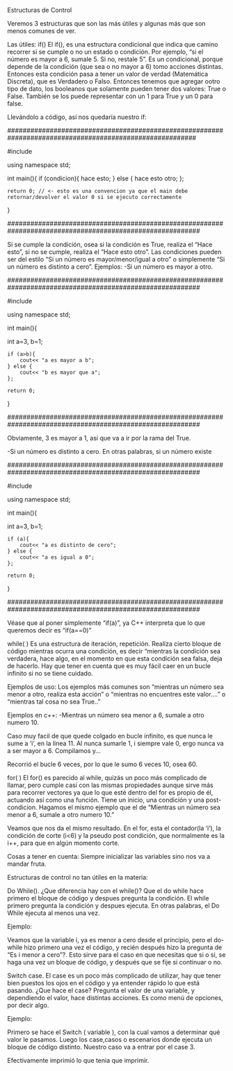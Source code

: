 Estructuras de Control

Veremos 3 estructuras que son las más útiles y algunas más que son menos comunes de ver.

Las útiles:
if()
El if(), es una estructura condicional que indica que camino recorrer si se cumple o no un estado o condición. 
Por ejemplo, “si el número es mayor a 6, sumale 5. Si no, restale 5”. 
Es un condicional, porque depende de la condición (que sea o no mayor a 6) tomo acciones distintas. 
Entonces esta condición pasa a tener un valor de verdad (Matemática Discreta), que es Verdadero o Falso.
Entonces tenemos que agregar ootro tipo de dato, los booleanos que solamente pueden tener dos valores: True o False. 
También se los puede representar con un 1 para True y un 0 para false.

Llevándolo a código, así nos quedaría nuestro if: 

#########################################################################################################

#include <iostream>

using namespace std;

int main(){
    if (condicion){
        hace esto;
    } else {
        hace esto otro;
    };

    return 0; // <- esto es una convencion ya que el main debe retornar/devolver el valor 0 si se ejecuto correctamente
}


##########################################################################################################


Si se cumple la condición, osea si la condición es True, realiza el “Hace esto”, si no se cumple, realiza el “Hace esto otro”.
Las condiciones pueden ser del estilo “Si un número es mayor/menor/igual a otro” o simplemente “Si un número es distinto a cero”. 
Ejemplos:
-Si un número es mayor a otro.

##########################################################################################################

#include <iostream>

using namespace std;

int main(){

int a=3, b=1;

    if (a>b){
        cout<< "a es mayor a b"; 
    } else {
        cout<< "b es mayor que a"; 
    };

    return 0;
}


##########################################################################################################


Obviamente, 3 es mayor a 1, asi que va a ir por la rama del True.

-Si un número es distinto a cero. En otras palabras, si un número existe

##########################################################################################################

#include <iostream>

using namespace std;

int main(){

int a=3, b=1;

    if (a){
        cout<< "a es distinto de cero"; 
    } else {
        cout<< "a es igual a 0"; 
    };

    return 0;
}


##########################################################################################################

Véase que al poner simplemente “if(a)”, ya C++ interpreta que lo que queremos decir es “if(a==0)”

while( )
Es una estructura de iteración, repetición. 
Realiza cierto bloque de código mientras ocurra una condición, es decir “mientras la condición sea verdadera, hace algo,
en el momento en que esta condición sea falsa, deja de hacerlo. 
Hay que tener en cuenta que es muy fácil caer en un bucle infinito si no se tiene cuidado.

Ejemplos de uso: 
Los ejemplos más comunes son “mientras un número sea menor a otro, realiza esta acción” o “mientras no encuentres este valor….” o 
“mientras tal cosa no sea True..”



Ejemplos en c++:
-Mientras un número sea menor a 6, sumale a otro numero 10.

Caso muy facil de que quede colgado en bucle infinito, es que nunca le sume a ‘i’, en la línea 11. Al nunca sumarle 1, i siempre vale 0, ergo nunca va a ser mayor a 6. Compilamos y… 

Recorrió el bucle 6 veces, por lo que le sumo 6 veces 10, osea 60.

for( )
El for() es parecido al while, quizás un poco más complicado de llamar, pero cumple casi con las mismas propiedades aunque sirve más para recorrer vectores ya que lo que esté dentro del for es propio de él, actuando así como una función. 
Tiene un inicio, una condición y una post-condicion. Hagamos el mismo ejemplo que el de “Mientras un número sea menor a 6, sumale a otro numero 10.”




Veamos que nos da el mismo resultado. 
En el for, esta el contador(la ‘i’), la condición de corte (i<6) y la pseudo post condición, que normalmente es la i++, para que en algún momento corte.

Cosas a tener en cuenta:
Siempre inicializar las variables sino nos va a mandar fruta.


Estructuras de control no tan útiles en la materia:

Do While().
¿Que diferencia hay con el while()? Que el do while hace primero el bloque de código y despues pregunta la condición. El while primero pregunta la condición y despues ejecuta.
En otras palabras, el Do While ejecuta al menos una vez.

Ejemplo:


Veamos que la variable i, ya es menor a cero desde el principio, pero el do-while hizo primero una vez el código, y recién después hizo la pregunta de “Es i menor a cero”?. Esto sirve para el caso en que necesitas que si o si, se haga una vez un bloque de código, y después que se fije si continuar o no.

Switch case.
El case es un poco más complicado de utilizar, hay que tener bien puestos los ojos en el código y ya entender rápido lo que está pasando. 
¿Que hace el case? Pregunta el valor de una variable, y dependiendo el valor, hace distintas acciones. Es como menú de opciones, por decir algo.

Ejemplo:


Primero se hace el Switch ( variable ), con la cual vamos a determinar qué valor le pasamos. Luego los case,casos o escenarios donde ejecuta un bloque de código distinto. Nuestro caso va a entrar por el case 3. 

Efectivamente imprimió lo que tenia que imprimir.
